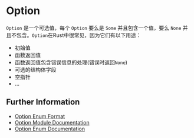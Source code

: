 # Option

`Option` 是一个可选值，每个 `Option` 要么是 `Some` 并且包含一个值，要么 `None` 并且不包含。`Option`在Rust中很常见，因为它们有以下用途：

* 初始值
* 函数返回值
* 函数返回值包含错误信息的处理(错误时返回`None`)
* 可选的结构体字段
* 空指针
* ...

## Further Information

* [Option Enum Format](https://doc.rust-lang.org/stable/book/ch10-01-syntax.html#in-enum-definitions)
* [Option Module Documentation](https://doc.rust-lang.org/std/option/)
* [Option Enum Documentation](https://doc.rust-lang.org/std/option/enum.Option.html)

